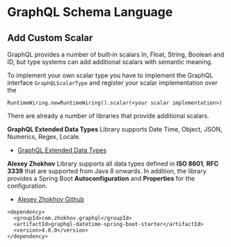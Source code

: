 # GraphQL Schema Language



## Add Custom Scalar 

GraphQL provides a number of built‐in scalars In, Float, String, Boolean and ID, but type systems can add additional scalars with semantic meaning.

To implement your own scalar type you have to implement the GraphQL interface ``GraphQLScalarType`` and register your scalar implementation over the  


```
RuntimeWiring.newRuntimeWiring().scalar(<your scalar implementation>)
```

There are already a number of libraries that provide additional scalars.

**GraphQL Extended Data Types** Library supports Date Time, Object, JSON, Numerics, Regex, Locale. 
- [GraphQL Extended Data Types](https://github.com/graphql-java/graphql-java-extended-scalars)


**Alexey Zhokhov** Library supports all data types defined in **ISO 8601**, **RFC 3339** that are supported from Java 8 onwards. In addition, the library provides a Spring Boot **Autoconfiguration** and **Properties** for the configuration.  

- [Alexey Zhokhov Github](https://github.com/donbeave/graphql-java-datetime)


```
<dependency>
  <groupId>com.zhokhov.graphql</groupId>
  <artifactId>graphql-datetime-spring-boot-starter</artifactId>
  <version>4.0.0</version>
</dependency>
```
